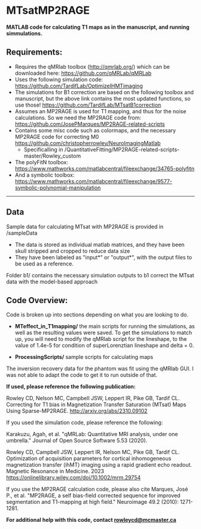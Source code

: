 # MTsatMP2RAGE

**MATLAB code for calculating T1 maps as in the manuscript, and running simmulations.**

## Requirements:

- Requires the qMRlab toolbox (http://qmrlab.org/) which can be downloaded here: https://github.com/qMRLab/qMRLab
- Uses the following simulation code: https://github.com/TardifLab/OptimizeIHMTimaging
- The simulations for B1 correction are based on the following toolbox and manuscript, but the above link contains the most updated functions, so use those! https://github.com/TardifLab/MTsatB1correction
- Assumes an MP2RAGE is used for T1 mapping, and thus for the noise calculations. So we need the MP2RAGE code from: https://github.com/JosePMarques/MP2RAGE-related-scripts
- Contains some misc code such as colormaps, and the necessary MP2RAGE code for correcting M0 https://github.com/christopherrowley/NeuroImagingMatlab
  - Specificalling in /QuantitativeFitting/MP2RAGE-related-scripts-master/Rowley_custom
- The polyFitN toolbox: https://www.mathworks.com/matlabcentral/fileexchange/34765-polyfitn
- And a symbolic toolbox: https://www.mathworks.com/matlabcentral/fileexchange/9577-symbolic-polynomial-manipulation 
---

## Data

Sample data for calculating MTsat with MP2RAGE is provided in /sampleData

- The data is stored as individual matlab matrices, and they have been skull stripped and cropped to reduce data size
- They have been labeled as "input*" or "output*", with the output files to be used as a reference.

Folder b1/ contains the necessary simulation outputs to b1 correct the MTsat data with the model-based approach

## Code Overview:

Code is broken up into sections depending on what you are looking to do.

- **MTeffect_in_T1mapping/** the main scripts for running the simulations, as well as the resulting values were saved. To get the simulations to match up, you will need to modify the qMRlab script for the lineshape, to the value of 1.4e-5 for condition of superLorenztian lineshape and delta = 0.

- **ProcessingScripts/** sample scripts for calculating maps

The inversion recovery data for the phantom was fit using the qMRlab GUI. I was not able to adapt the code to get it to run outside of that.

**If used, please reference the following publication:**

Rowley CD, Nelson MC, Campbell JSW, Leppert IR, Pike GB, Tardif CL. Correcting for T1 bias in Magnetization Transfer Saturation (MTsat) Maps Using Sparse-MP2RAGE. http://arxiv.org/abs/2310.09102

If you used the simulation code, please reference the following:

Karakuzu, Agah, et al. "qMRLab: Quantitative MRI analysis, under one umbrella." Journal of Open Source Software 5.53 (2020).

Rowley CD, Campbell JSW, Leppert IR, Nelson MC, Pike GB, Tardif CL. Optimization of acquisition parameters for cortical inhomogeneous magnetization transfer (ihMT) imaging using a rapid gradient echo readout. Magnetic Resonance in Medicine. 2023  
https://onlinelibrary.wiley.com/doi/10.1002/mrm.29754

If you use the MP2RAGE calculation code, please also cite
Marques, José P., et al. "MP2RAGE, a self bias-field corrected sequence for improved segmentation and T1-mapping at high field." Neuroimage 49.2 (2010): 1271-1281.

**For additional help with this code, contact rowleycd@mcmaster.ca**
